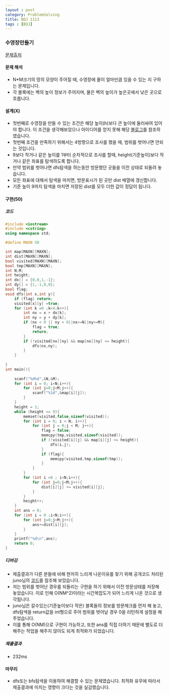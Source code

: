 ```yaml
---
layout : post
category: ProblemSolving
title: BOJ 1113
tags : [BOJ]
---
```

### 수영장만들기
[문제출처](https://www.acmicpc.net/problem/1113)

#### 문제 해석
  
- N*M크기의 땅의 모양이 주어질 때, 수영장에 물이 얼마만큼 있을 수 있는 지 구하는 문제입니다.
- 각 블록에는 벽의 높이 정보가 주어지며, 물은 벽의 높이가 높은곳에서 낮은 곳으로 흐릅니다.

#### 설계(X)

- 첫번째로 수영장을 만들 수 있는 조건은 해당 높이(h)보다 큰 높이에 둘러싸여 있어야 합니다. 이 조건을 생각해보았으나 아이디어를 얻지 못해 해당 [블로그](https://sdev.tistory.com/382)를 참조하였습니다.
- 첫번째 조건을 만족하기 위해서는 4방향으로 조사를 했을 때, 범위를 벗어나면 안되는 것입니다.
- 9보다 작거나 같은 높이를 1부터 순차적으로 조사를 할때, height(기준높이)보다 작거나 같은 좌표를 탐색하도록 합니다.
- 만약 범위를 벗어나면 dfs탐색을 하는동안 방문했던 곳들을 이전 상태로 되돌려 놓습니다.
- 모든 좌표에 대해서 탐색을 마치면, 방문표시가 된 곳만 dist 배열에 갱신합니다.
- 기준 높이 9까지 탐색을 마치면 저장된 dist를 모두 더한 값이 정답이 됩니다.

#### 구현(50)

##### 코드

```cpp
#include <iostream>
#include <cstring>
using namespace std;

#define MAXN 50

int map[MAXN][MAXN];
int dist[MAXN][MAXN];
bool visited[MAXN][MAXN];
bool tmp[MAXN][MAXN];
int N,M;
int height;
int dx[] = {0,0,1,-1};
int dy[] = {1,-1,0,0};
bool flag;
void dfs(int x,int y){
    if (flag) return;
    visited[x][y] =true;
    for (int k =0 ;k<4;k++){
        int nx = x + dx[k];
        int ny = y + dy[k];
        if (nx < 0 || ny < 0||nx>=N||ny>=M){
            flag = true;
            return;
        }
        if (!visited[nx][ny] && map[nx][ny] <= height){
            dfs(nx,ny);
        }
    }
    
}
int main(){
    
    scanf("%d%d",&N,&M);
    for (int i = 0; i<N;i++){
        for (int j=0;j<M;j++){
            scanf("%1d",&map[i][j]);
        }
    }
    height = 1;
    while (height <= 9){
        memset(visited,false,sizeof(visited));
        for (int i = 0; i < N; i++){
            for (int j = 0;j < M; j++){
                flag = false;
                memcpy(tmp,visited,sizeof(visited));
                if (!visited[i][j] && map[i][j] <= height){
                    dfs(i,j);
                }
                if (flag){
                    memcpy(visited,tmp,sizeof(tmp));
                }
            }
        }
        for (int i =0 ; i<N;i++){
            for (int j=0;j<M;j++){
                dist[i][j] += visited[i][j];
            }
        }
        height++;
    }
    int ans = 0;
    for (int i = 0 ;i<N;i++){
        for (int j=0;j<M;j++){
            ans+=dist[i][j];
        }
    }
    printf("%d\n",ans);
    return 0;
}
```

##### 디버깅

- 제출결과가 다른 분들에 비해 현저히 느리게 나온이유를 찾기 위해 공개코드 처리된 juno님의 [코드](https://www.acmicpc.net/source/2760322)를 참조해 보았습니다.
- 저는 범위를 벗어난 경우를 되돌리는 구현을 하기 위해서 이전 방문상태를 저장해 놓았습니다. 이로 인해 O(NM^2)이라는 시간복잡도가 되어 느리게 나온 것으로 생각됩니다.
- juno님은 갈수있는(기준높이보다 작은) 블록들의 정보를 방문체크를 먼저 해 놓고, dfs탐색을 return값을 int형으로 주어 범위를 벗어날 경우 0을 리턴하게 설정을 해주었습니다.
- 이를 통해 O(NM)으로 구현이 가능하고, 또한 ans를 직접 더하기 때문에 별도로 더해주는 작업을 해주지 않아도 되게 최적화가 되었습니다.

##### 제출결과

- 232ms

#### 마무리

- dfs또는 bfs탐색을 이용하여 해결할 수 있는 문제였습니다. 최적화 유무에 따라서 제출결과에 미치는 영향이 크다는 것을 실감했습니다.
